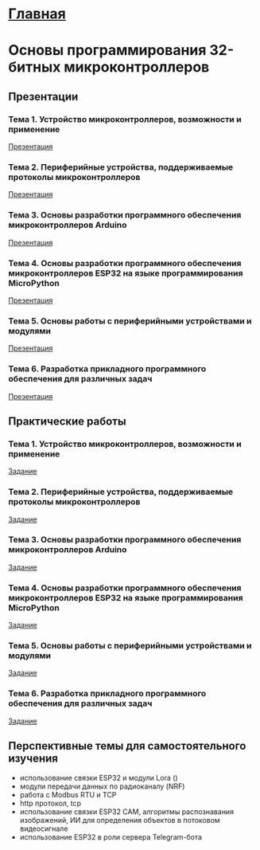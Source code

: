 # [Главная](./)

# Основы программирования 32-битных микроконтроллеров

## Презентации

### Тема 1. Устройство микроконтроллеров, возможности и применение

[Презентация]()

### Тема 2. Периферийные устройства, поддерживаемые протоколы микроконтроллеров

[Презентация]()

### Тема 3. Основы разработки программного обеспечения микроконтроллеров Arduino

[Презентация]()

### Тема 4. Основы разработки программного обеспечения микроконтроллеров ESP32 на языке программирования MicroPython

[Презентация]()

### Тема 5. Основы работы с периферийными устройствами и модулями

[Презентация]()

### Тема 6. Разработка прикладного программного обеспечения для различных задач

[Презентация]()

## Практические работы

### Тема 1. Устройство микроконтроллеров, возможности и применение

[Задание]()

### Тема 2. Периферийные устройства, поддерживаемые протоколы микроконтроллеров

[Задание]()

### Тема 3. Основы разработки программного обеспечения микроконтроллеров Arduino

[Задание]()

### Тема 4. Основы разработки программного обеспечения микроконтроллеров ESP32 на языке программирования MicroPython

[Задание]()

### Тема 5. Основы работы с периферийными устройствами и модулями

[Задание]()

### Тема 6. Разработка прикладного программного обеспечения для различных задач

[Задание]()

## Перспективные темы для самостоятельного изучения

* использование связки ESP32 и модули Lora ()
* модули передачи данных по радиоканалу (NRF)
* работа с Modbus RTU и TCP
* http протокол, tcp
* использование связки ESP32 CAM, алгоритмы распознавания изображений, ИИ для определения объектов в потоковом видеосигнале
* использование ESP32 в роли сервера Telegram-бота
